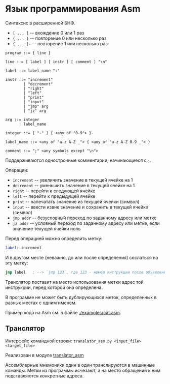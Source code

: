 # Язык программирования Asm

Синтаксис в расширенной БНФ.

- `[ ... ]` -- вхождение 0 или 1 раз
- `{ ... }` -- повторение 0 или несколько раз
- `{ ... }-` -- повторение 1 или несколько раз

``` ebnf
program ::= { line }

line ::= [ label ] [ instr ] [ comment ] "\n"

label ::= label_name ":"

instr ::= "increment"
        | "decrement"
        | "right"
        | "left"
        | "print"
        | "input"
        | "jmp" arg
        | "jz" arg

arg ::= integer
      | label_name

integer ::= [ "-" ] { <any of "0-9"> }-

label_name ::= <any of "a-z A-Z _"> { <any of "a-z A-Z 0-9 _"> }

comment ::= ";" <any symbols except "\n">
```

Поддерживаются однострочные комментарии, начинающиеся с `;`.

Операции:

- `increment` -- увеличить значение в текущей ячейке на 1
- `decrement` -- уменьшить значение в текущей ячейке на 1
- `right` -- перейти к следующей ячейке
- `left` -- перейти к предыдущей ячейке
- `print` -- напечатать значение из текущей ячейки (символ)
- `input` -- ввести извне значение и сохранить в текущей ячейке (символ)
- `jmp addr` -- безусловный переход по заданному адресу или метке
- `jz addr` -- условный переход по заданному адресу или метке, если значение текущей ячейки ноль

Перед операцией можно определить метку:

``` asm
label: increment
```

И в другом месте (неважно, до или после определения) сослаться на эту метку:

``` asm
jmp label   ; --> `jmp 123`, где 123 - номер инструкции после объявления метки
```

Транслятор поставит на место использования метки адрес той инструкции, перед которой она определена.

В программе не может быть дублирующихся меток, определенных в разных местах с одним именем.

Пример кода на Asm см. в файле [./examples/cat.asm](./examples/cat.asm).

## Транслятор

Интерфейс командной строки: `translator_asm.py <input_file> <target_file>`

Реализован в модуле [translator_asm](./translator_asm.py)

Ассемблерные мнемоники один в один транслируются в машинные команды.
Метки из программы исчезают, а на место обращений к ним подставляются конкретные адреса.
